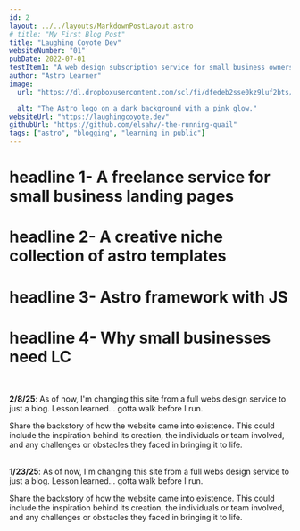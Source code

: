 ```yaml
---
id: 2
layout: ../../layouts/MarkdownPostLayout.astro
# title: "My First Blog Post"
title: "Laughing Coyote Dev"
websiteNumber: "01"
pubDate: 2022-07-01
testItem1: "A web design subscription service for small business owners and creatives- focuses on landing pages and content"
author: "Astro Learner"
image:
  url: "https://dl.dropboxusercontent.com/scl/fi/dfedeb2sse0kz9luf2bts/1-27-25.png?rlkey=ugsy1jw6r2k2d20va1q2vhq5t&st=2bux3qyo&dl=0"

  alt: "The Astro logo on a dark background with a pink glow."
websiteUrl: "https://laughingcoyote.dev"
githubUrl: "https://github.com/elsahv/-the-running-quail"
tags: ["astro", "blogging", "learning in public"]
---
```


# **headline 1-** A freelance service for small business landing pages

# **headline 2-** A creative niche collection of astro templates

# **headline 3-** Astro framework with JS

# **headline 4-** Why small businesses need LC

<br>

**2/8/25**: As of now, I'm changing this site from a full webs design service to just a blog. Lesson learned... gotta walk before I run.

Share the backstory of how the website came into existence. This could include the inspiration behind its creation, the individuals or team involved, and any challenges or obstacles they faced in bringing it to life.
<br><br>

**1/23/25**: As of now, I'm changing this site from a full webs design service to just a blog. Lesson learned... gotta walk before I run.

Share the backstory of how the website came into existence. This could include the inspiration behind its creation, the individuals or team involved, and any challenges or obstacles they faced in bringing it to life.
